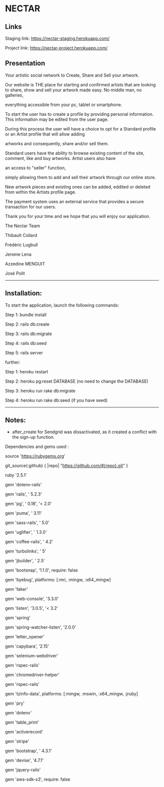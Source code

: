 
# NECTAR

## Links


Staging link: https://nectar-staging.herokuapp.com/


Project link: https://nectar-project.herokuapp.com/

## Presentation


Your artistic social network to Create, Share and Sell your artwork.



Our website is THE place for starting and confirmed artists that are looking to share, show and sell your artwork made easy. No middle man, no galleries, 


everything accessible from your pc, tablet or smartphone.    



To start the user has to create a profile by providing personal information. This information may be edited from the user page. 

During this process the user will have a choice to opt for a Standard profile or an Artist profile that will allow adding 

artworks and consequently, share and/or sell them. 


Standard users have the ability to browse existing content of the site, comment, like and buy artworks. Artist users also have 

an access to "seller" function, 


simply allowing them to add and sell their artwork through our online store. 


New artwork pieces and existing ones can be added, eddited or deleted from within the Artists profile page. 


The payment system uses an external service that provides a secure transaction for our users.


Thank you for your time and we hope that you will enjoy our application.


The Nectar Team


Thibault Collard

Frédéric Lugbull

Jerome Lena

Azzedine MENGUIT

José Polit


----------
## Installation:


To start the application, launch the following commands:


Step 1: bundle install

Step 2: rails db:create

Step 3: rails db:migrate

Step 4: rails db:seed

Step 5: rails server


further:

Step 1: heroku restart

Step 2: heroku pg:reset DATABASE (no need to change the DATABASE)

Step 3: heroku run rake db:migrate

Step 4: heroku run rake db:seed (if you have seed)


----------

## Notes:

 - after_create for Sendgrid was dissactivated, as it created a conflict with the sign-up function.


Dependencies and gems used :


source 'https://rubygems.org'

git_source(:github) { |repo| "https://github.com/#{repo}.git" }

ruby '2.5.1'

gem 'dotenv-rails'

gem 'rails', ' 5.2.3'

gem 'pg', ' 0.18', '< 2.0'

gem 'puma', ' 3.11'

gem 'sass-rails', ' 5.0'

gem 'uglifier', ' 1.3.0'

gem 'coffee-rails', ' 4.2'

gem 'turbolinks', ' 5'

gem 'jbuilder', ' 2.5'

gem 'bootsnap', '1.1.0', require: false

gem 'byebug', platforms: [:mri, :mingw, :x64_mingw]

gem 'faker'

gem 'web-console', '3.3.0'

gem 'listen', '3.0.5', '< 3.2'

gem 'spring'

gem 'spring-watcher-listen', '2.0.0'

gem 'letter_opener'

gem 'capybara', '2.15'

gem 'selenium-webdriver'

gem 'rspec-rails'

gem 'chromedriver-helper'

gem 'rspec-rails'

gem 'tzinfo-data', platforms: [:mingw, :mswin, :x64_mingw, :jruby]

gem 'pry' 

gem 'dotenv'

gem 'table_print'

gem 'activerecord' 

gem 'stripe'

gem 'bootstrap', ' 4.3.1'

gem 'devise', '4.7.1'

gem 'jquery-rails'

gem 'aws-sdk-s3', require: false


